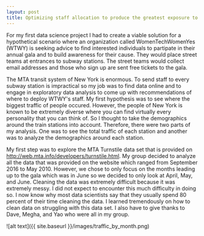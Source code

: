 ```yaml
---
layout: post
title: Optimizing staff allocation to produce the greatest exposure to target demographic
---
```


For my first data science project I had to create a viable solution for a hypothetical scenario where an organization called WomenTechWomenYes (WTWY) is seeking advice to find interested individuals to partipate in their annual gala and to build awareness for their cause. They would place street teams at entrances to subway stations. The street teams would collect email addresses and those who sign up are sent free tickets to the gala.

The MTA transit system of New York is enormous. To send staff to every subway station is impractical so my job was to find data online and to engage in exploratory data analysis to come up with recommendations of where to deploy WTWY's staff. My first hypothesis was to see where the biggest traffic of people occured. However, the people of New York is known to be extremely diverse where you can find virtually every personality that you can think of. So I thought to take the demographics around the train stations into account. Therefore, there were two parts of my analysis. One was to see the total traffic of each station and another was to analyze the demographics around each station. 

My first step was to explore the MTA Turnstile data set that is provided on http://web.mta.info/developers/turnstile.html. My group decided to analyze all the data that was provided on the website which ranged from September 2016 to May 2010. However, we chose to only focus on the months leading up to the gala which was in June so we decided to only look at April, May, and June. Cleaning the data was extremely difficult because it was extremely messy. I did not expect to encounter this much difficulty in doing so. I now know why most data scientists say that they usually spend 80 percent of their time cleaning the data. I learned tremendously on how to clean data on struggling with this data set. I also have to give thanks to Dave, Megha, and Yao who were all in my group. 

![alt text]({{ site.baseurl }}/images/traffic_by_month.png)

